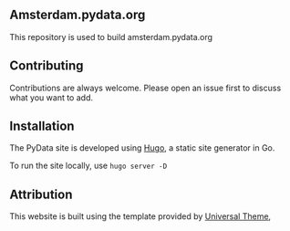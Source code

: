 ## Amsterdam.pydata.org

This repository is used to build amsterdam.pydata.org

## Contributing

Contributions are always welcome. Please open an issue first to discuss what you want to add.

## Installation

The PyData site is developed using [Hugo](https://gohugo.io/), a static site generator in Go. 

To run the site locally, use `hugo server -D`

## Attribution

This website is built using the template provided by [Universal Theme](https://themes.gohugo.io/themes/hugo-universal-theme),
